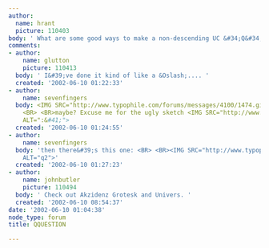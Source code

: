 ```yaml
---
author:
  name: hrant
  picture: 110403
body: ' What are some good ways to make a non-descending UC &#34;Q&#34;? <BR> <BR>hhp '
comments:
- author:
    name: glutton
    picture: 110413
  body: ' I&#39;ve done it kind of like a &Oslash;.... '
  created: '2002-06-10 01:22:33'
- author:
    name: sevenfingers
  body: <IMG SRC="http://www.typophile.com/forums/messages/4100/1474.gif" ALT="q">
    <BR> <BR>maybe? Excuse me for the ugly sketch <IMG SRC="http://www.typophile.com/forums/clipart/happy.gif"
    ALT=":&#41;">
  created: '2002-06-10 01:24:55'
- author:
    name: sevenfingers
  body: 'then there&#39;s this one: <BR> <BR><IMG SRC="http://www.typophile.com/forums/messages/4100/1475.gif"
    ALT="q2">'
  created: '2002-06-10 01:27:23'
- author:
    name: johnbutler
    picture: 110494
  body: ' Check out Akzidenz Grotesk and Univers. '
  created: '2002-06-10 08:54:37'
date: '2002-06-10 01:04:38'
node_type: forum
title: QQUESTION

---
```


